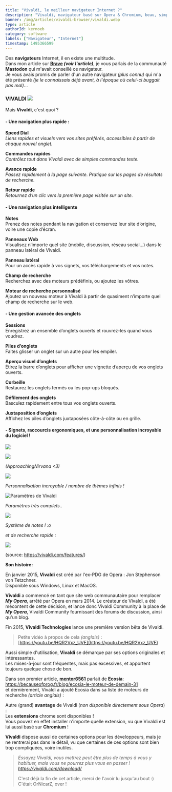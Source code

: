 ```yaml
---
title: "Vivaldi, le meilleur navigateur Internet ?"
description: "Vivaldi, navigateur basé sur Opera & Chromium, beau, simple et rapide :)"
banner: /img/articles/vivaldi-browser/vivaldi.webp
type: article
authorId: kernoeb
category: software
labels: ["Navigateur", "Internet"]
timestamp: 1495366599
---
```


Des **navigateurs** Internet, il en existe une multitude.  
 Dans mon article sur **[Brave](https://becauseofprog.fr/blog/brave-open-source-27) *(voir l'article)***, je vous parlais de la communauté **Mastodon** qui m'avait conseillé ce navigateur.  
 Je vous avais promis de parler d'un autre navigateur *(plus connu)* qui m'a été présenté *(je le connaissais déjà avant, à l'époque où celui-ci buggait pas mal)*...

### **VIVALDI** ![](/img/articles/vivaldi-browser/logo.webp)

 Mais **Vivaldi**, c'est quoi ?

#### **- Une navigation plus rapide :**

 **Speed Dial**  
 *Liens rapides et visuels vers vos sites préférés, accessibles à partir de chaque nouvel onglet.*

 **Commandes rapides**  
 *Contrôlez tout dans Vivaldi avec de simples commandes texte.*

 **Avance rapide**  
 *Passez rapidement à la page suivante. Pratique sur les pages de résultats de recherche.*

 **Retour rapide**  
 *Retournez d’un clic vers la première page visitée sur un site.*

#### **- Une navigation plus intelligente**

 **Notes**  
 Prenez des notes pendant la navigation et conservez leur site d’origine, voire une copie d’écran.

 **Panneaux Web**  
 Visualisez n’importe quel site (mobile, discussion, réseau social...) dans le panneau latéral de Vivaldi.

 **Panneau latéral**  
 Pour un accès rapide à vos signets, vos téléchargements et vos notes.

 **Champ de recherche**  
 Recherchez avec des moteurs prédéfinis, ou ajoutez les vôtres.

 **Moteur de recherche personnalisé**  
 Ajoutez un nouveau moteur à Vivaldi à partir de quasiment n’importe quel champ de recherche sur le web.

#### **- Une gestion avancée des onglets**

 **Sessions**  
 Enregistrez un ensemble d’onglets ouverts et rouvrez-les quand vous voudrez.

 **Piles d’onglets**  
 Faites glisser un onglet sur un autre pour les empiler.

 **Aperçu visuel d’onglets**  
 Étirez la barre d’onglets pour afficher une vignette d’aperçu de vos onglets ouverts.

 **Corbeille**  
 Restaurez les onglets fermés ou les pop-ups bloqués.

 **Défilement des onglets**  
 Basculez rapidement entre tous vos onglets ouverts.

 **Juxtaposition d’onglets**  
 Affichez les piles d’onglets juxtaposées côte-à-côte ou en grille.

#### **- Signets, raccourcis ergonomiques, et une personnalisation incroyable du logiciel !**

 ![](/img/articles/vivaldi-browser/6.webp)

 ![](/img/articles/vivaldi-browser/1.webp)

 *(ApproachingNirvana <3)*

 ![](/img/articles/vivaldi-browser/2.webp)

 *Personnalisation incroyable / nombre de thèmes infinis !*

 ![Paramètres de Vivaldi](/img/articles/vivaldi-browser/5.webp)

 *Paramètres très complets..*

 ![](/img/articles/vivaldi-browser/4.webp)

 *Système de notes ! :o*

 *et de recherche rapide :*

 ![](/img/articles/vivaldi-browser/3.gif)

  

 (source: <https://vivaldi.com/features/>)

 **Son histoire:**

 En janvier 2015, **Vivaldi** est créé par l'ex-PDG de Opera : Jon Stephenson von Tetzchner.  
 Disponible sous Windows, Linux et MacOS.

 **Vivaldi** a commencé en tant que site web communautaire pour remplacer ***My Opera***, arrêté par Opera en mars 2014. Le créateur de Vivaldi, a été mécontent de cette décision, et lance donc Vivaldi Community à la place de ***My Opera***, Vivaldi Community fournissant des forums de discussion, ainsi qu'un blog.

 Fin 2015, **Vivaldi Technologies** lance une première version bêta de Vivaldi. 

 
>  Petite vidéo à propos de cela *(anglais)* : [https://youtu.be/HQR2Vxz_UVE](https://youtu.be/HQR2Vxz_UVE)
> 
>    

 Aussi simple d'utilisation, **Vivaldi** se démarque par ses options originales et intéressantes.  
 Les mises-à-jour sont fréquentes, mais pas excessives, et apportent toujours quelque chose de bon.

 Dans son premier article, [**mentor6561**](https://becauseofprog.fr/members/?view=15) parlait de **Ecosia**: <https://becauseofprog.fr/blog/ecosia-le-moteur-de-demain-31>  
 et dernièrement, Vivaldi a ajouté Ecosia dans sa liste de moteurs de recherche *(article anglais)* :  
   
 Autre (grand) **avantage** de Vivaldi (*non disponible directement sous Opera*) :  
 Les **extensions** chrome sont disponibles !  
 Vous pouvez en effet installer n'importe quelle extension, vu que Vivaldi est lui aussi basé sur **Chromium** !

 **Vivaldi** dispose aussi de certaines options pour les développeurs, mais je ne rentrerai pas dans le détail, vu que certaines de ces options sont bien trop compliquées, voire inutiles.

 
>  *Essayez Vivaldi, vous mettrez peut être plus de temps à vous y habituer, mais vous ne pourrez plus vous en passer !  
>  <https://vivaldi.com/download/>*
> 
>   C'est déjà la fin de cet article, merci de l'avoir lu jusqu'au bout :)  
 C'était OrNicarZ, over !

 
